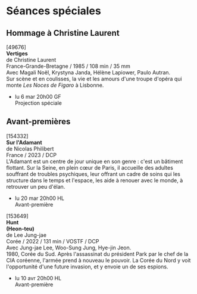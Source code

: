 # Séances spéciales

## Hommage à Christine Laurent

[49676]  
**Vertiges**  
de Christine Laurent  
France-Grande-Bretagne / 1985 / 108 min / 35 mm  
Avec Magali Noël, Krystyna Janda, Hélène Lapiower, Paulo Autran.  
Sur scène et en coulisses, la vie et les amours d'une troupe d'opéra qui monte _Les Noces de Figaro_ à Lisbonne.

- lu 6 mar 20h00 GF  
Projection spéciale

## Avant-premières

[154332]  
**Sur l'Adamant**  
de Nicolas Philibert  
France / 2023 / DCP  
L'Adamant est un centre de jour unique en son genre : c'est un bâtiment flottant. Sur la Seine, en plein cœur de Paris, il accueille des adultes souffrant de troubles psychiques, leur offrant un cadre de soins qui les structure dans le temps et l'espace, les aide à renouer avec le monde, à retrouver un peu d'élan.

- lu 20 mar 20h00 HL  
Avant-première

[153649]  
**Hunt**  
**(Heon-teu)**  
de Lee Jung-jae  
Corée / 2022 / 131 min / VOSTF / DCP  
Avec Jung-jae Lee, Woo-Sung Jung, Hye-jin Jeon.  
1980, Corée du Sud. Après l'assassinat du président Park par le chef de la CIA coréenne, l'armée prend à nouveau le pouvoir. La Corée du Nord y voit l'opportunité d'une future invasion, et y envoie un de ses espions.

- lu 10 avr 20h00 HL  
Avant-première

